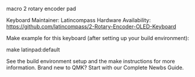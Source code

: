 macro 2 rotary encoder pad

Keyboard Maintainer: Latincompass
Hardware Availability: https://github.com/latincompass/2-Rotary-Encoder-OLED-Keyboard

Make example for this keyboard (after setting up your build environment):

make latinpad:default

See the build environment setup and the make instructions for more information. Brand new to QMK? Start with our Complete Newbs Guide.
